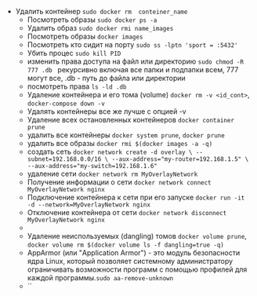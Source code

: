 
- Удалить контейнер `sudo docker rm  conteiner_name`
  - Посмотреть образы `sudo docker ps -a`
  - Удалить образ `sudo docker rmi name_images`
  - Посмотреть образы `docker images`
  - Посмотреть кто сидит на порту `sudo ss -lptn 'sport = :5432'`
  - Убить процес `sudo kill PID` 
  - изменить права доступа на файл или директорию `sudo chmod -R 777 .db ` рекурсивно включая 
    все папки и подпапки всем, 777 могут все, .db - путь до файла или директории
  - посмотреть права `ls -ld .db`
  - Удаление контейнера и его тома (volume) `docker rm -v <id_cont>`, `docker-compose down -v`
  - Удалять контейнеры все же лучше с опцией -v
  - Удаление всех остановленных контейнеров `docker container prune`
  - удалить все контейнеры `docker system prune`, `docker prune`
  - удалить все образы `docker rmi $(docker images -a -q)`
  - создать сеть `docker network create -d overlay \
                  --subnet=192.168.0.0/16 \
                  --aux-address="my-router=192.168.1.5" \
                  --aux-address="my-switch=192.168.1.6"` 
  - удаление сети `docker network rm MyOverlayNetwork`
  - Получение информации о сети `docker network connect MyOverlayNetwork nginx`
  - Подключение контейнера к сети при его запуске `docker run -it -d --network=MyOverlayNetwork nginx`
  - Отключение контейнера от сети `docker network disconnect MyOverlayNetwork nginx`
  - 
  - Удаление неиспользуемых (dangling) томов `docker volume prune`, `docker volume rm $(docker volume ls -f dangling=true -q)`
  - AppArmor (или "Application Armor") - это модуль безопасности ядра Linux, который позволяет системному 
    администратору ограничивать возможности программ с помощью профилей для каждой 
    программы.`sudo aa-remove-unknown`
  - ``   
